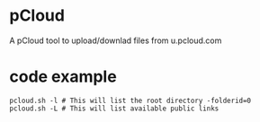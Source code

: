 # pCloud
A pCloud tool to upload/downlad files from u.pcloud.com

# code example
```
pcloud.sh -l # This will list the root directory -folderid=0
pcloud.sh -L # This will list available public links

```
